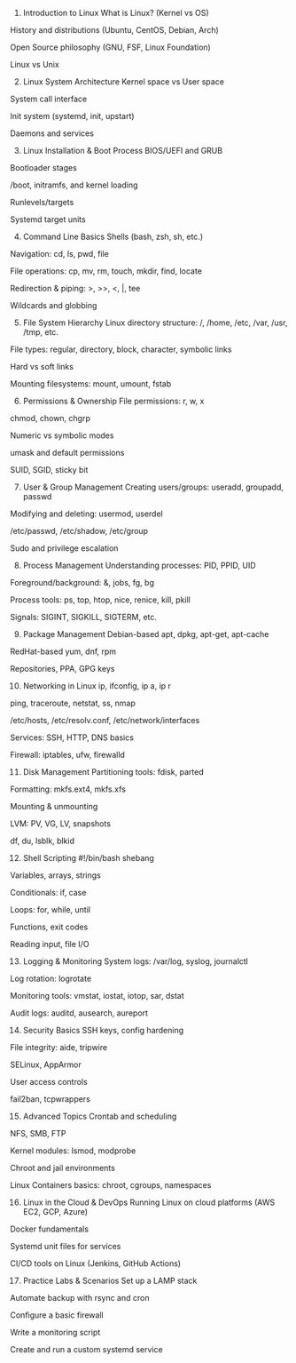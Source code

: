 1. Introduction to Linux
What is Linux? (Kernel vs OS)

History and distributions (Ubuntu, CentOS, Debian, Arch)

Open Source philosophy (GNU, FSF, Linux Foundation)

Linux vs Unix

2. Linux System Architecture
Kernel space vs User space

System call interface

Init system (systemd, init, upstart)

Daemons and services

3. Linux Installation & Boot Process
BIOS/UEFI and GRUB

Bootloader stages

/boot, initramfs, and kernel loading

Runlevels/targets

Systemd target units

4. Command Line Basics
Shells (bash, zsh, sh, etc.)

Navigation: cd, ls, pwd, file

File operations: cp, mv, rm, touch, mkdir, find, locate

Redirection & piping: >, >>, <, |, tee

Wildcards and globbing

5. File System Hierarchy
Linux directory structure: /, /home, /etc, /var, /usr, /tmp, etc.

File types: regular, directory, block, character, symbolic links

Hard vs soft links

Mounting filesystems: mount, umount, fstab

6. Permissions & Ownership
File permissions: r, w, x

chmod, chown, chgrp

Numeric vs symbolic modes

umask and default permissions

SUID, SGID, sticky bit

7. User & Group Management
Creating users/groups: useradd, groupadd, passwd

Modifying and deleting: usermod, userdel

/etc/passwd, /etc/shadow, /etc/group

Sudo and privilege escalation

8. Process Management
Understanding processes: PID, PPID, UID

Foreground/background: &, jobs, fg, bg

Process tools: ps, top, htop, nice, renice, kill, pkill

Signals: SIGINT, SIGKILL, SIGTERM, etc.

9. Package Management
Debian-based
apt, dpkg, apt-get, apt-cache

RedHat-based
yum, dnf, rpm

Repositories, PPA, GPG keys

10. Networking in Linux
ip, ifconfig, ip a, ip r

ping, traceroute, netstat, ss, nmap

/etc/hosts, /etc/resolv.conf, /etc/network/interfaces

Services: SSH, HTTP, DNS basics

Firewall: iptables, ufw, firewalld

11. Disk Management
Partitioning tools: fdisk, parted

Formatting: mkfs.ext4, mkfs.xfs

Mounting & unmounting

LVM: PV, VG, LV, snapshots

df, du, lsblk, blkid

12. Shell Scripting
#!/bin/bash shebang

Variables, arrays, strings

Conditionals: if, case

Loops: for, while, until

Functions, exit codes

Reading input, file I/O

13. Logging & Monitoring
System logs: /var/log, syslog, journalctl

Log rotation: logrotate

Monitoring tools: vmstat, iostat, iotop, sar, dstat

Audit logs: auditd, ausearch, aureport

14. Security Basics
SSH keys, config hardening

File integrity: aide, tripwire

SELinux, AppArmor

User access controls

fail2ban, tcpwrappers

15. Advanced Topics
Crontab and scheduling

NFS, SMB, FTP

Kernel modules: lsmod, modprobe

Chroot and jail environments

Linux Containers basics: chroot, cgroups, namespaces

16. Linux in the Cloud & DevOps
Running Linux on cloud platforms (AWS EC2, GCP, Azure)

Docker fundamentals

Systemd unit files for services

CI/CD tools on Linux (Jenkins, GitHub Actions)

17. Practice Labs & Scenarios
Set up a LAMP stack

Automate backup with rsync and cron

Configure a basic firewall

Write a monitoring script

Create and run a custom systemd service


